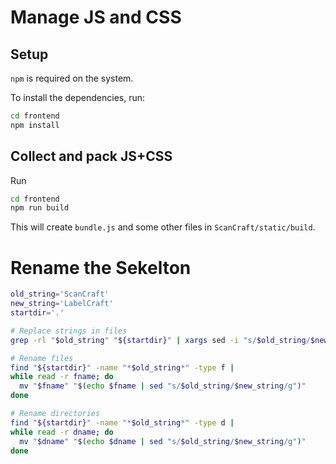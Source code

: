 # Manage JS and CSS
## Setup
`npm` is required on the system.

To install the dependencies, run:
```bash
cd frontend
npm install
```

## Collect and pack JS+CSS
Run
```bash
cd frontend
npm run build
```

This will create `bundle.js` and some other files in `ScanCraft/static/build`.


# Rename the Sekelton
```bash
old_string='ScanCraft'
new_string='LabelCraft'
startdir='.'

# Replace strings in files
grep -rl "$old_string" "${startdir}" | xargs sed -i "s/$old_string/$new_string/g"

# Rename files
find "${startdir}" -name "*$old_string*" -type f |
while read -r fname; do
  mv "$fname" "$(echo $fname | sed "s/$old_string/$new_string/g")"
done

# Rename directories
find "${startdir}" -name "*$old_string*" -type d |
while read -r dname; do
  mv "$dname" "$(echo $dname | sed "s/$old_string/$new_string/g")"
done

```